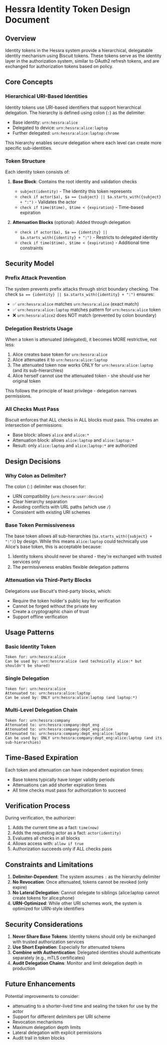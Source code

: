 # Hessra Identity Token Design Document

## Overview

Identity tokens in the Hessra system provide a hierarchical, delegatable identity mechanism using Biscuit tokens. These tokens serve as the identity layer in the authorization system, similar to OAuth2 refresh tokens, and are exchanged for authorization tokens based on policy.

## Core Concepts

### Hierarchical URI-Based Identities

Identity tokens use URI-based identifiers that support hierarchical delegation. The hierarchy is defined using colon (`:`) as the delimiter:

- Base identity: `urn:hessra:alice`
- Delegated to device: `urn:hessra:alice:laptop`
- Further delegated: `urn:hessra:alice:laptop:chrome`

This hierarchy enables secure delegation where each level can create more specific sub-identities.

### Token Structure

Each identity token consists of:

1. **Base Block**: Contains the root identity and validation checks

   - `subject(identity)` - The identity this token represents
   - `check if actor($a), $a == {subject} || $a.starts_with({subject} + ":")` - Validates the actor
   - `check if time($time), $time < {expiration}` - Time-based expiration

2. **Attenuation Blocks** (optional): Added through delegation
   - `check if actor($a), $a == {identity} || $a.starts_with({identity} + ":")` - Restricts to delegated identity
   - `check if time($time), $time < {expiration}` - Additional time constraints

## Security Model

### Prefix Attack Prevention

The system prevents prefix attacks through strict boundary checking. The check `$a == {identity} || $a.starts_with({identity} + ":")` ensures:

- ✅ `urn:hessra:alice` matches `urn:hessra:alice` (exact match)
- ✅ `urn:hessra:alice:laptop` matches pattern for `urn:hessra:alice` token
- ❌ `urn:hessra:alice2` does NOT match (prevented by colon boundary)

### Delegation Restricts Usage

When a token is attenuated (delegated), it becomes MORE restrictive, not less:

1. Alice creates base token for `urn:hessra:alice`
2. Alice attenuates it to `urn:hessra:alice:laptop`
3. The attenuated token now works ONLY for `urn:hessra:alice:laptop` (and its sub-hierarchies)
4. Alice herself cannot use the attenuated token - she should use her original token

This follows the principle of least privilege - delegation narrows permissions.

### All Checks Must Pass

Biscuit enforces that ALL checks in ALL blocks must pass. This creates an intersection of permissions:

- Base block: allows `alice` and `alice:*`
- Attenuation block: allows `alice:laptop` and `alice:laptop:*`
- Result: only `alice:laptop` and `alice:laptop:*` are authorized

## Design Decisions

### Why Colon as Delimiter?

The colon (`:`) delimiter was chosen for:

- URN compatibility (`urn:hessra:user:device`)
- Clear hierarchy separation
- Avoiding conflicts with URL paths (which use `/`)
- Consistent with existing URI schemes

### Base Token Permissiveness

The base token allows all sub-hierarchies (`$a.starts_with({subject} + ":")`) by design. While this means `alice:laptop` could technically use Alice's base token, this is acceptable because:

1. Identity tokens should never be shared - they're exchanged with trusted services only
2. The permissiveness enables flexible delegation patterns

### Attenuation via Third-Party Blocks

Delegations use Biscuit's third-party blocks, which:

- Require the token holder's public key for verification
- Cannot be forged without the private key
- Create a cryptographic chain of trust
- Support offline verification

## Usage Patterns

### Basic Identity Token

```
Token for: urn:hessra:alice
Can be used by: urn:hessra:alice (and technically alice:* but shouldn't be shared)
```

### Single Delegation

```
Token for: urn:hessra:alice
Attenuated to: urn:hessra:alice:laptop
Can be used by: ONLY urn:hessra:alice:laptop (and laptop:*)
```

### Multi-Level Delegation Chain

```
Token for: urn:hessra:company
Attenuated to: urn:hessra:company:dept_eng
Attenuated to: urn:hessra:company:dept_eng:alice
Attenuated to: urn:hessra:company:dept_eng:alice:laptop
Can be used by: ONLY urn:hessra:company:dept_eng:alice:laptop (and its sub-hierarchies)
```

## Time-Based Expiration

Each token and attenuation can have independent expiration times:

- Base tokens typically have longer validity periods
- Attenuations can add shorter expiration times
- All time checks must pass for authorization to succeed

## Verification Process

During verification, the authorizer:

1. Adds the current time as a fact: `time(now)`
2. Adds the requesting actor as a fact: `actor(identity)`
3. Evaluates all checks in all blocks
4. Allows access with: `allow if true`
5. Authorization succeeds only if ALL checks pass

## Constraints and Limitations

1. **Delimiter-Dependent**: The system assumes `:` as the hierarchy delimiter
2. **No Revocation**: Once attenuated, tokens cannot be revoked (only expire)
3. **No Lateral Delegation**: Cannot delegate to siblings (alice:laptop cannot create tokens for alice:phone)
4. **URN-Optimized**: While other URI schemes work, the system is optimized for URN-style identifiers

## Security Considerations

1. **Never Share Base Tokens**: Identity tokens should only be exchanged with trusted authorization services
2. **Use Short Expiration**: Especially for attenuated tokens
3. **Combine with Authentication**: Delegated identities should authenticate separately (e.g., mTLS certificates)
4. **Audit Delegation Chains**: Monitor and limit delegation depth in production

## Future Enhancements

Potential improvements to consider:

- attenuating to a shorter-lived time and sealing the token for use by the actor
- Support for different delimiters per URI scheme
- Revocation mechanisms
- Maximum delegation depth limits
- Lateral delegation with explicit permissions
- Audit trail in token blocks
